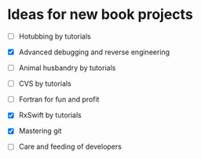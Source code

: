 # Ideas for new book projects

- [ ] Hotubbing by tutorials
- [x] Advanced debugging and reverse engineering
- [ ] Animal husbandry by tutorials
- [ ] CVS by tutorials
- [ ] Fortran for fun and profit
- [x] RxSwift by tutorials
- [x] Mastering git
- [ ] Care and feeding of developers

